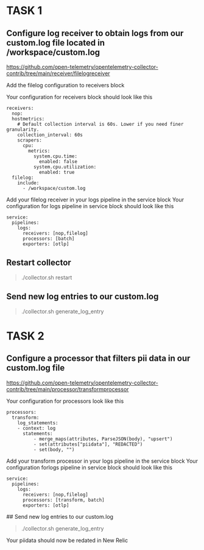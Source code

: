 # TASK 1
## Configure log receiver to obtain logs from our custom.log file located in /workspace/custom.log
https://github.com/open-telemetry/opentelemetry-collector-contrib/tree/main/receiver/filelogreceiver

Add the filelog configuration to receivers block

Your configuration for receivers block should look like this

```
receivers:
  nop:
  hostmetrics:
    # Default collection interval is 60s. Lower if you need finer granularity.
    collection_interval: 60s
    scrapers:
      cpu:
        metrics:
          system.cpu.time:
            enabled: false
          system.cpu.utilization:
            enabled: true
  filelog:
    include:
      - /workspace/custom.log
```

Add your filelog receiver in your logs pipeline in the service block
Your configuration for logs pipeline in service block should look like this

```
service:
  pipelines:
    logs:
      receivers: [nop,filelog]
      processors: [batch]
      exporters: [otlp]
```

## Restart collector 
> ./collector.sh restart

## Send new log entries to our custom.log

> ./collector.sh generate_log_entry

# TASK 2
## Configure a processor that filters pii data in our custom.log file
https://github.com/open-telemetry/opentelemetry-collector-contrib/tree/main/processor/transformprocessor

Your configuration for processors look like this

```
processors:
  transform:
    log_statements:
    - context: log
      statements:
          - merge_maps(attributes, ParseJSON(body), "upsert")
          - set(attributes["piidata"], "REDACTED")
          - set(body, "")
```

Add your transform processor in your logs pipeline in the service block
Your configuration forlogs pipeline in service block should look like this

```
service:
  pipelines:
    logs:
      receivers: [nop,filelog]
      processors: [transform, batch]
      exporters: [otlp]
```

## Send new log entries to our custom.log

> ./collector.sh generate_log_entry

Your piidata should now be redated in New Relic